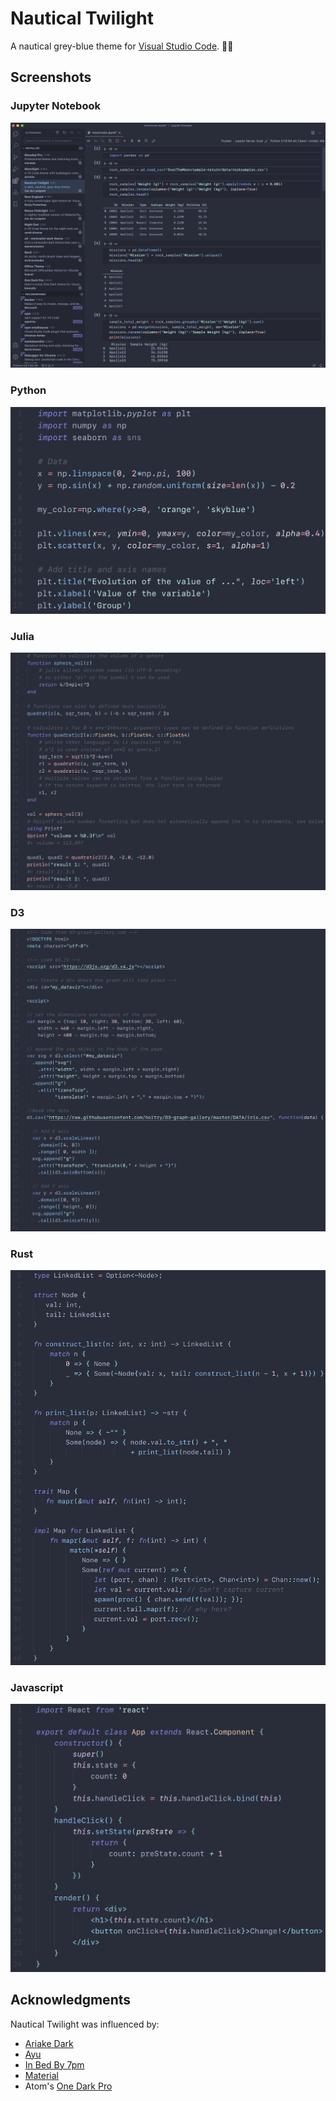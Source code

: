 

# Nautical Twilight

A nautical grey-blue theme for [Visual Studio Code](https://code.visualstudio.com). 🌅⚓

## Screenshots

### Jupyter Notebook
![Notebook Example](img/notebook.png)

### Python
![Python Example](img/Python.png)

### Julia
![Julia Example](img/Julia.png)

### D3
![D3 Example](img/d3.png)

### Rust
![Rust Example](img/rust.png)

### Javascript
![Javascript Example](img/javascript.png)


## Acknowledgments
Nautical Twilight was influenced by:
* [Ariake Dark](https://marketplace.visualstudio.com/items?itemName=wart.ariake-dark)
* [Ayu](https://marketplace.visualstudio.com/items?itemName=teabyii.ayu)
* [In Bed By 7pm](https://marketplace.visualstudio.com/items?itemName=sdras.inbedby7pm)
* [Material](https://marketplace.visualstudio.com/items?itemName=Equinusocio.vsc-material-theme)
* Atom's [One Dark Pro](https://atom.io/themes/one-dark-syntax)